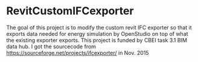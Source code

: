 # RevitCustomIFCexporter
The goal of this project is to modify the custom revit IFC exporter so that it exports data needed for energy simulation by OpenStudio on top of what the existing exporter exports.
This project is funded by CBEI task 3.1 BIM data hub. 
I got the sourcecode from https://sourceforge.net/projects/ifcexporter/ in Nov. 2015
